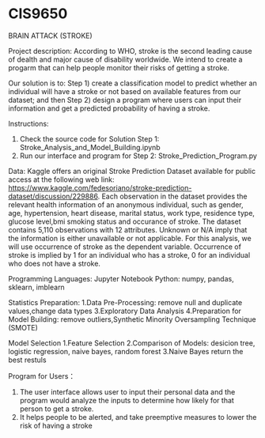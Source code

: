 # CIS9650
BRAIN ATTACK (STROKE)

Project description: 
According to WHO, stroke is the second leading cause of dealth and major cause of disability worldwide. We intend to create a progarm that can help people monitor their risks of getting a stroke.

Our solution is to:
Step 1) create a classification model to predict whether an individual will have a stroke or not based on available features from our dataset; and then 
Step 2) design a program where users can input their information and get a predicted probability of having a stroke.

Instructions:
1. Check the source code for Solution Step 1: Stroke_Analysis_and_Model_Building.ipynb
2. Run our interface and program for Step 2: Stroke_Prediction_Program.py 

Data: 
Kaggle offers an original Stroke Prediction Dataset available for public access at the following web link:
https://www.kaggle.com/fedesoriano/stroke-prediction-dataset/discussion/229886. 
Each observation in the dataset provides the relevant health information of an anonymous individual,
such as gender, age, hypertension, heart disease, marital status, work type, residence type, glucose level,bmi smoking status and occurance of stroke. 
The dataset contains 5,110 observations with 12 attributes. Unknown or N/A imply that the information is either unavailable or not applicable. 
For this analysis, we will use occurrence of stroke as the dependent variable. Occurrence of stroke is implied by 1 for an individual who has a stroke, 0 for an individual who does not have a stroke.

Programming Languages: 
Jupyter Notebook
Python: numpy, pandas, sklearn, imblearn

Statistics Preparation: 
1.Data Pre-Processing: remove null and duplicate values,change data types
3.Exploratory Data Analysis
4.Preparation for Model Building: remove outliers,Synthetic Minority Oversampling Technique (SMOTE)

Model Selection
1.Feature Selection
2.Comparison of Models: desicion tree, logistic regression, naive bayes, random forest
3.Naive Bayes return the best restuls

Program for Users：
1. The user interface allows user to input their personal data and the program would analyze the inputs to determine how likely for that person to get a stroke. 
2. It helps people to be alerted, and take preemptive measures to lower the risk of having a stroke
